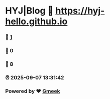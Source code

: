 # HYJ|Blog :link: https://hyj-hello.github.io 
### :page_facing_up: [1](https://hyj-hello.github.io/tag.html) 
### :speech_balloon: 0 
### :hibiscus: 8 
### :alarm_clock: 2025-09-07 13:31:42 
### Powered by :heart: [Gmeek](https://github.com/Meekdai/Gmeek)
